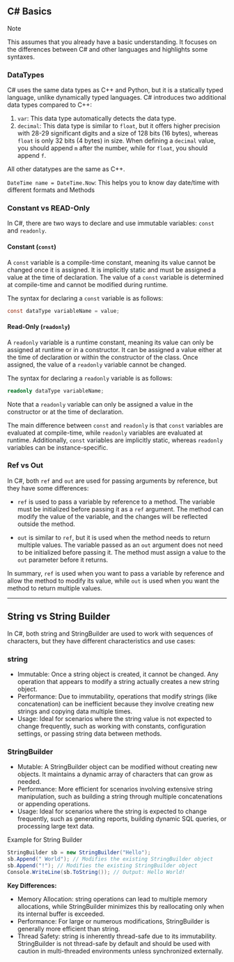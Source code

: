 ## C# Basics

> [!NOTE]
> This assumes that you already have a basic understanding. It focuses on the differences between C# and other languages and highlights some syntaxes.

### DataTypes

C# uses the same data types as C++ and Python, but it is a statically typed language, unlike dynamically typed languages. C# introduces two additional data types compared to C++:

1. `var`: This data type automatically detects the data type.
2. `decimal`: This data type is similar to `float`, but it offers higher precision with 28-29 significant digits and a size of 128 bits (16 bytes), whereas `float` is only 32 bits (4 bytes) in size. When defining a `decimal` value, you should append `m` after the number, while for `float`, you should append `f`.

All other datatypes are the same as C++.

 `DateTime name = DateTime.Now`: This helps you to know day date/time with different formats and Methods

### Constant vs READ-Only

In C#, there are two ways to declare and use immutable variables: `const` and `readonly`.

#### Constant (`const`)

A `const` variable is a compile-time constant, meaning its value cannot be changed once it is assigned. It is implicitly static and must be assigned a value at the time of declaration. The value of a `const` variable is determined at compile-time and cannot be modified during runtime.

The syntax for declaring a `const` variable is as follows:

```csharp
const dataType variableName = value;
```

#### Read-Only (`readonly`)

A `readonly` variable is a runtime constant, meaning its value can only be assigned at runtime or in a constructor. It can be assigned a value either at the time of declaration or within the constructor of the class. Once assigned, the value of a `readonly` variable cannot be changed.

The syntax for declaring a `readonly` variable is as follows:

```csharp
readonly dataType variableName;
```

Note that a `readonly` variable can only be assigned a value in the constructor or at the time of declaration.

The main difference between `const` and `readonly` is that `const` variables are evaluated at compile-time, while `readonly` variables are evaluated at runtime. Additionally, `const` variables are implicitly static, whereas `readonly` variables can be instance-specific.

### Ref vs Out

In C#, both `ref` and `out` are used for passing arguments by reference, but they have some differences:

- `ref` is used to pass a variable by reference to a method. The variable must be initialized before passing it as a `ref` argument. The method can modify the value of the variable, and the changes will be reflected outside the method.

- `out` is similar to `ref`, but it is used when the method needs to return multiple values. The variable passed as an `out` argument does not need to be initialized before passing it. The method must assign a value to the `out` parameter before it returns.

In summary, `ref` is used when you want to pass a variable by reference and allow the method to modify its value, while `out` is used when you want the method to return multiple values.

---

## String vs String Builder

In C#, both string and StringBuilder are used to work with sequences of characters, but they have different characteristics and use cases:

### string

- Immutable: Once a string object is created, it cannot be changed. Any operation that appears to modify a string actually creates a new string object.
- Performance: Due to immutability, operations that modify strings (like concatenation) can be inefficient because they involve creating new strings and copying data multiple times.
- Usage: Ideal for scenarios where the string value is not expected to change frequently, such as working with constants, configuration settings, or passing string data between methods.

### StringBuilder

- Mutable: A StringBuilder object can be modified without creating new objects. It maintains a dynamic array of characters that can grow as needed.
- Performance: More efficient for scenarios involving extensive string manipulation, such as building a string through multiple concatenations or appending operations.
- Usage: Ideal for scenarios where the string is expected to change frequently, such as generating reports, building dynamic SQL queries, or processing large text data.

Example for String Builder

```cs
StringBuilder sb = new StringBuilder("Hello");
sb.Append(" World"); // Modifies the existing StringBuilder object
sb.Append("!"); // Modifies the existing StringBuilder object
Console.WriteLine(sb.ToString()); // Output: Hello World!
```

**Key Differences:**

- Memory Allocation: string operations can lead to multiple memory allocations, while StringBuilder minimizes this by reallocating only when its internal buffer is exceeded.
- Performance: For large or numerous modifications, StringBuilder is generally more efficient than string.
- Thread Safety: string is inherently thread-safe due to its immutability. StringBuilder is not thread-safe by default and should be used with caution in multi-threaded environments unless synchronized externally.
